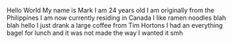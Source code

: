 Hello World
My name is Mark
I am 24 years old
I am originally from the Philippines
I am now currently residing in Canada
I like ramen noodles
blah blah
hello
I just drank a large coffee from Tim Hortons
I had an everything bagel for lunch and it was not made the way I wanted it smh
